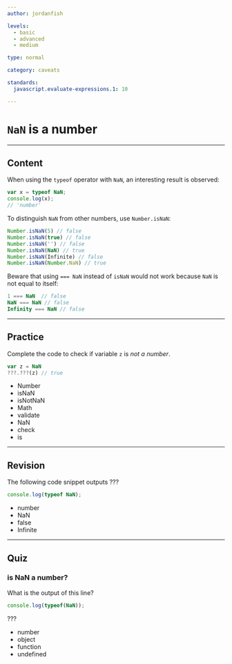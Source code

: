 ```yaml
---
author: jordanfish

levels:
  - basic
  - advanced
  - medium

type: normal

category: caveats

standards:
  javascript.evaluate-expressions.1: 10

---
```

# `NaN` is a number

---
## Content

When using the `typeof` operator with `NaN`, an interesting result is observed:

```javascript
var x = typeof NaN;
console.log(x);
// 'number'
```

To distinguish `NaN` from other numbers, use `Number.isNaN`:

```javascript
Number.isNaN(5) // false
Number.isNaN(true) // false
Number.isNaN('') // false
Number.isNaN(NaN) // true
Number.isNaN(Infinite) // false
Number.isNaN(Number.NaN) // true
```

Beware that using `=== NaN` instead of `isNaN` would not work because `NaN` is not equal to itself:

```javascript
1 === NaN  // false
NaN === NaN // false
Infinity === NaN // false
```

---
## Practice

Complete the code to check if variable `z` is *not a number*.

```javascript
var z = NaN
???.???(z) // true
```

* Number
* isNaN
* isNotNaN
* Math
* validate
* NaN
* check
* is

---
## Revision

The following code snippet outputs ???

```javascript
console.log(typeof NaN);
```

* number
* NaN
* false
* Infinite

---
## Quiz
### is NaN a number?

What is the output of this line?

```javascript
console.log(typeof(NaN));
```

???

* number
* object
* function
* undefined
